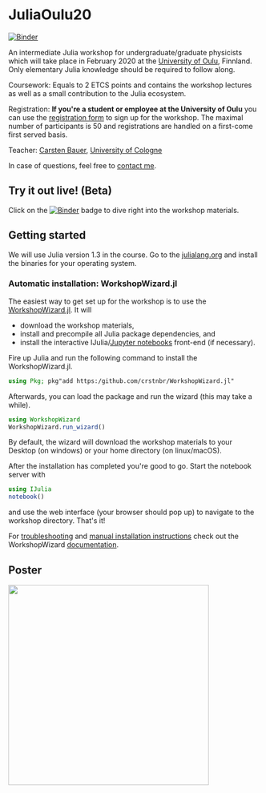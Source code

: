 # JuliaOulu20

[![Binder](https://mybinder.org/badge_logo.svg)](https://mybinder.org/v2/gh/crstnbr/JuliaOulu20/master)

An intermediate Julia workshop for undergraduate/graduate physicists which will take place in February 2020 at the [University of Oulu](https://www.oulu.fi/university/), Finnland. Only elementary Julia knowledge should be required to follow along.

Coursework: Equals to 2 ETCS points and contains the workshop lectures as well as a small contribution to the Julia ecosystem.

Registration: **If you're a student or employee at the University of Oulu** you can use the [registration form](http://tinyurl.com/juliaoulu20) to sign up for the workshop. The maximal number of participants is 50 and registrations are handled on a first-come first served basis.

Teacher: [Carsten Bauer](http://github.com/crstnbr), [University of Cologne](https://www.portal.uni-koeln.de/index.php?id=9441&L=1)

In case of questions, feel free to [contact me](http://github.com/crstnbr).

## Try it out live! (Beta)

Click on the [![Binder](https://mybinder.org/badge_logo.svg)](https://mybinder.org/v2/gh/crstnbr/JuliaOulu20/master) badge to dive right into the workshop materials.

## Getting started

We will use Julia version 1.3 in the course. Go to the [julialang.org](https://julialang.org/downloads/) and install the binaries for your operating system.

### Automatic installation: WorkshopWizard.jl
The easiest way to get set up for the workshop is to use the [WorkshopWizard.jl](https://github.com/crstnbr/WorkshopWizard.jl). It will
* download the workshop materials,
* install and precompile all Julia package dependencies, and
* install the interactive IJulia/[Jupyter notebooks](http://jupyter.org) front-end (if necessary).

Fire up Julia and run the following command to install the WorkshopWizard.jl.
```julia
using Pkg; pkg"add https:/github.com/crstnbr/WorkshopWizard.jl"
```

Afterwards, you can load the package and run the wizard (this may take a while).
```julia
using WorkshopWizard
WorkshopWizard.run_wizard()
```

By default, the wizard will download the workshop materials to your Desktop (on windows) or your home directory (on linux/macOS).

After the installation has completed you're good to go. Start the notebook server with
```julia
using IJulia
notebook()
```
and use the web interface (your browser should pop up) to navigate to the workshop directory. That's it!

For [troubleshooting](https://crstnbr.github.io/WorkshopWizard.jl/dev/troubleshooting/#Troubleshooting-1) and [manual installation instructions](https://crstnbr.github.io/WorkshopWizard.jl/dev/troubleshooting/#Manual-installation-of-a-workshop-1) check out the WorkshopWizard [documentation](https://crstnbr.github.io/WorkshopWizard.jl/dev/).

## Poster

<a href="https://github.com/crstnbr/JuliaOulu20/raw/master/orga/poster.pdf"><img src="https://github.com/crstnbr/JuliaOulu20/raw/master/orga/poster.png" width=400px></a>
